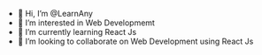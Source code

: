 - 👋 Hi, I’m @LearnAny
- 👀 I’m interested in Web Developmemt
- 🌱 I’m currently learning React Js
- 💞️ I’m looking to collaborate on Web Development using React Js


